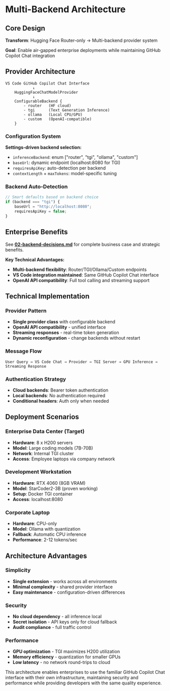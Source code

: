 # Multi-Backend Architecture

## Core Design

**Transform**: Hugging Face Router-only → Multi-backend provider system

**Goal**: Enable air-gapped enterprise deployments while maintaining GitHub Copilot Chat integration

## Provider Architecture

```
VS Code GitHub Copilot Chat Interface
            ↓
    HuggingFaceChatModelProvider
            ↓
    ConfigurableBackend {
        - router   (HF cloud)
        - tgi      (Text Generation Inference)
        - ollama   (Local CPU/GPU)
        - custom   (OpenAI-compatible)
    }
```

### Configuration System

**Settings-driven backend selection:**
- `inferenceBackend`: enum ["router", "tgi", "ollama", "custom"]
- `baseUrl`: dynamic endpoint (localhost:8080 for TGI)
- `requiresApiKey`: auto-detection per backend
- `contextLength` + `maxTokens`: model-specific tuning

### Backend Auto-Detection

```typescript
// Smart defaults based on backend choice
if (backend === "tgi") {
    baseUrl = "http://localhost:8080";
    requiresApiKey = false;
}
```

## Enterprise Benefits

See **[02-backend-decisions.md](./02-backend-decisions.md)** for complete business case and strategic benefits.

**Key Technical Advantages:**
- **Multi-backend flexibility**: Router/TGI/Ollama/Custom endpoints
- **VS Code integration maintained**: Same GitHub Copilot Chat interface
- **OpenAI API compatibility**: Full tool calling and streaming support

## Technical Implementation

### Provider Pattern
- **Single provider class** with configurable backend
- **OpenAI API compatibility** - unified interface
- **Streaming responses** - real-time token generation
- **Dynamic reconfiguration** - change backends without restart

### Message Flow
```
User Query → VS Code Chat → Provider → TGI Server → GPU Inference → Streaming Response
```

### Authentication Strategy
- **Cloud backends**: Bearer token authentication
- **Local backends**: No authentication required
- **Conditional headers**: Auth only when needed

## Deployment Scenarios

### Enterprise Data Center (Target)
- **Hardware**: 8 x H200 servers
- **Model**: Large coding models (7B-70B)
- **Network**: Internal TGI cluster
- **Access**: Employee laptops via company network

### Development Workstation
- **Hardware**: RTX 4060 (8GB VRAM)
- **Model**: StarCoder2-3B (proven working)
- **Setup**: Docker TGI container
- **Access**: localhost:8080

### Corporate Laptop
- **Hardware**: CPU-only
- **Model**: Ollama with quantization
- **Fallback**: Automatic CPU inference
- **Performance**: 2-12 tokens/sec

## Architecture Advantages

### Simplicity
- **Single extension** - works across all environments
- **Minimal complexity** - shared provider interface
- **Easy maintenance** - configuration-driven differences

### Security
- **No cloud dependency** - all inference local
- **Secret isolation** - API keys only for cloud fallback
- **Audit compliance** - full traffic control

### Performance
- **GPU optimization** - TGI maximizes H200 utilization
- **Memory efficiency** - quantization for smaller GPUs
- **Low latency** - no network round-trips to cloud

This architecture enables enterprises to use the familiar GitHub Copilot Chat interface with their own infrastructure, maintaining security and performance while providing developers with the same quality experience.